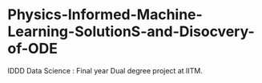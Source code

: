 # Physics-Informed-Machine-Learning-SolutionS-and-Disocvery-of-ODE
IDDD Data Science : Final year Dual degree project at IITM.
